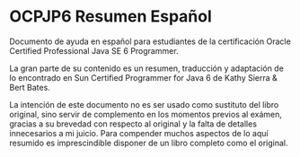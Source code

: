 OCPJP6 Resumen Español
=====================
Documento de ayuda en español para estudiantes de la certificación Oracle Certified Professional Java SE 6 Programmer.

La gran parte de su contenido es un resumen, traducción y adaptación  de lo encontrado en Sun Certified Programmer for Java 6 de Kathy Sierra & Bert Bates. 

La intención de este documento no es ser usado como sustituto del libro original, sino servir de complemento en los momentos previos al exámen, gracias a su brevedad con respecto al original y la falta de detalles innecesarios a mi juicio. Para compender muchos aspectos de lo aquí resumido es imprescindible disponer de un libro completo como el original.
